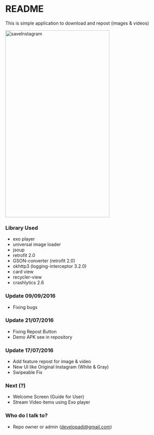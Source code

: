 # README #

This is simple application to download and repost (images & videos)

<a data-flickr-embed="true" data-header="true" data-footer="true" data-context="true"  href="https://www.flickr.com/photos/95322148@N05/28264524472/in/dateposted-public/" title="saveInstagram"><img src="https://c1.staticflickr.com/9/8636/28264524472_133b5ef264_z.jpg" width="325" height="583" alt="saveInstagram"></a><script async src="//embedr.flickr.com/assets/client-code.js" charset="utf-8"></script>

### Library Used ###
* exo player
* universal image loader
* jsoup
* retrofit 2.0
* GSON-converter (retrofit 2.0)
* okhttp3 (logging-interceptor 3.2.0)
* card view
* recycler-view
* crashlytics 2.6

### Update 09/09/2016 ###
* Fixing bugs

### Update 21/07/2016 ###
* Fixing Repost Button
* Demo APK see in repository

### Update 17/07/2016 ###

* Add feature repost for image & video
* New UI like Original Instagram (White & Gray)
* Swipeable Fix

### Next (?) ###

* Welcome Screen (Guide for User)
* Stream Video items using Exo player

### Who do I talk to? ###

* Repo owner or admin (developadi@gmail.com)
